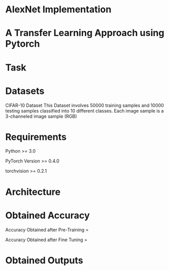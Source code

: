 # AlexNet Implementation 
# A Transfer Learning Approach using Pytorch

# Task

# Datasets
CIFAR-10 Dataset
This Dataset involves 50000 training samples and 10000 testing samples classified into 10 different classes.
Each image sample is a 3-channeled image sample (RGB)

# Requirements
Python >= 3.0

PyTorch Version >= 0.4.0

torchvision >= 0.2.1

# Architecture

# Obtained Accuracy
Accuracy Obtained after Pre-Training = 

Accuracy Obtained after Fine Tuning = 

# Obtained Outputs

